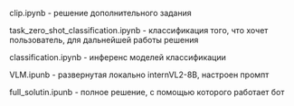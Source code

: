 clip.ipynb - решение дополнительного задания

task_zero_shot_classification.ipynb - классификация того, что хочет пользователь, для дальнейшей работы решения

classification.ipynb - инференс моделей классификации 

VLM.ipunb - развернутая локально internVL2-8B, настроен промпт

full_solutin.ipunb - полное решение, с помощью которого работает бот
